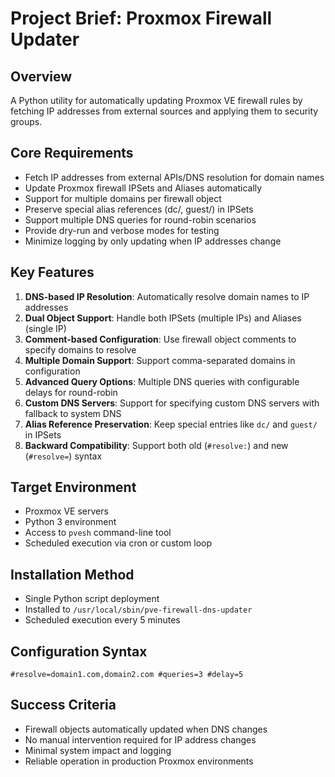 # Project Brief: Proxmox Firewall Updater

## Overview
A Python utility for automatically updating Proxmox VE firewall rules by fetching IP addresses from external sources and applying them to security groups.

## Core Requirements
- Fetch IP addresses from external APIs/DNS resolution for domain names
- Update Proxmox firewall IPSets and Aliases automatically
- Support for multiple domains per firewall object
- Preserve special alias references (dc/, guest/) in IPSets
- Support multiple DNS queries for round-robin scenarios
- Provide dry-run and verbose modes for testing
- Minimize logging by only updating when IP addresses change

## Key Features
1. **DNS-based IP Resolution**: Automatically resolve domain names to IP addresses
2. **Dual Object Support**: Handle both IPSets (multiple IPs) and Aliases (single IP)
3. **Comment-based Configuration**: Use firewall object comments to specify domains to resolve
4. **Multiple Domain Support**: Support comma-separated domains in configuration
5. **Advanced Query Options**: Multiple DNS queries with configurable delays for round-robin
6. **Custom DNS Servers**: Support for specifying custom DNS servers with fallback to system DNS
7. **Alias Reference Preservation**: Keep special entries like `dc/` and `guest/` in IPSets
8. **Backward Compatibility**: Support both old (`#resolve:`) and new (`#resolve=`) syntax

## Target Environment
- Proxmox VE servers
- Python 3 environment
- Access to `pvesh` command-line tool
- Scheduled execution via cron or custom loop

## Installation Method
- Single Python script deployment
- Installed to `/usr/local/sbin/pve-firewall-dns-updater`
- Scheduled execution every 5 minutes

## Configuration Syntax
```
#resolve=domain1.com,domain2.com #queries=3 #delay=5
```

## Success Criteria
- Firewall objects automatically updated when DNS changes
- No manual intervention required for IP address changes
- Minimal system impact and logging
- Reliable operation in production Proxmox environments
